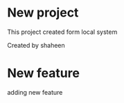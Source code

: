 # New project

This project created form local system

Created by shaheen

# New feature 
adding new feature 